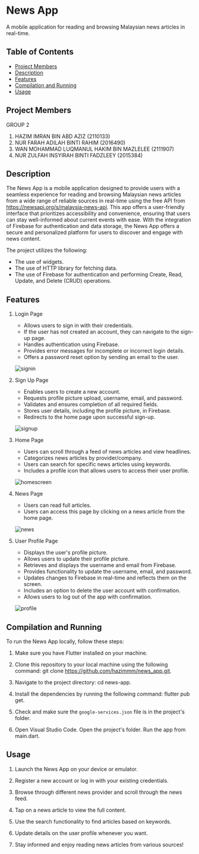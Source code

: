 # News App

A mobile application for reading and browsing Malaysian news articles in real-time.

## Table of Contents

- [Project Members](#project-members)
- [Description](#description)
- [Features](#features)
- [Compilation and Running](#compilation-and-running)
- [Usage](#usage)

## Project Members

GROUP 2

1.  HAZIM IMRAN BIN ABD AZIZ (2110133)
2.  NUR FARAH ADILAH BINTI RAHIM (2016490)
3.  WAN MOHAMMAD LUQMANUL HAKIM BIN MAZLELEE (2111907)
4.  NUR ZULFAH INSYIRAH BINTI FADZLEEY (2015384)

## Description

The News App is a mobile application designed to provide users with a seamless experience for reading and browsing Malaysian news articles from a wide range of reliable sources in real-time using the free API from https://newsapi.org/s/malaysia-news-api. This app offers a user-friendly interface that prioritizes accessibility and convenience, ensuring that users can stay well-informed about current events with ease. With the integration of Firebase for authentication and data storage, the News App offers a secure and personalized platform for users to discover and engage with news content.

The project utilizes the following:

- The use of widgets.
- The use of HTTP library for fetching data.
- The use of Firebase for authentication and performing Create, Read, Update, and Delete (CRUD) operations.


## Features

1. Login Page
   - Allows users to sign in with their credentials.
   - If the user has not created an account, they can navigate to the sign-up page.
   - Handles authentication using Firebase.
   - Provides error messages for incomplete or incorrect login details.
   - Offers a password reset option by sending an email to the user.

   ![signin](https://github.com/hazimmm/news_app/assets/97010443/17e4cd7b-787c-4271-9235-bf0e15fb3e52)

2. Sign Up Page
   - Enables users to create a new account.
   - Requests profile picture upload, username, email, and password.
   - Validates and ensures completion of all required fields.
   - Stores user details, including the profile picture, in Firebase.
   - Redirects to the home page upon successful sign-up.

   ![signup](https://github.com/hazimmm/news_app/assets/97010443/cd784e4f-95ba-48de-80f7-1af365a7d598)

3. Home Page
   - Users can scroll through a feed of news articles and view headlines.
   - Categorizes news articles by provider/company.
   - Users can search for specific news articles using keywords.
   - Includes a profile icon that allows users to access their user profile.

   ![homescreen](https://github.com/hazimmm/news_app/assets/97010443/a87718ba-b900-4214-9cdc-945c07c94899)

4. News Page
   - Users can read full articles.
   - Users can access this page by clicking on a news article from the home page.

   ![news](https://github.com/hazimmm/news_app/assets/97010443/6aa30ba0-e3de-424a-9868-5a84661e11d7)

5. User Profile Page
   - Displays the user's profile picture.
   - Allows users to update their profile picture.
   - Retrieves and displays the username and email from Firebase.
   - Provides functionality to update the username, email, and password.
   - Updates changes to Firebase in real-time and reflects them on the screen.
   - Includes an option to delete the user account with confirmation.
   - Allows users to log out of the app with confirmation.

   ![profile](https://github.com/hazimmm/news_app/assets/97010443/739da986-c3c5-4476-a302-bee0d6d82b4d)

## Compilation and Running

To run the News App locally, follow these steps:

1. Make sure you have Flutter installed on your machine.

2. Clone this repository to your local machine using the following command: git clone https://github.com/hazimmm/news_app.git.

3. Navigate to the project directory: cd news-app.

4. Install the dependencies by running the following command: flutter pub get.

5. Check and make sure the `google-services.json` file is in the project's folder.

6. Open Visual Studio Code. Open the project's folder. Run the app from main.dart.

## Usage

1. Launch the News App on your device or emulator.

2. Register a new account or log in with your existing credentials.

3. Browse through different news provider and scroll through the news feed.

4. Tap on a news article to view the full content.

5. Use the search functionality to find articles based on keywords.

6. Update details on the user profile whenever you want.

7. Stay informed and enjoy reading news articles from various sources!

